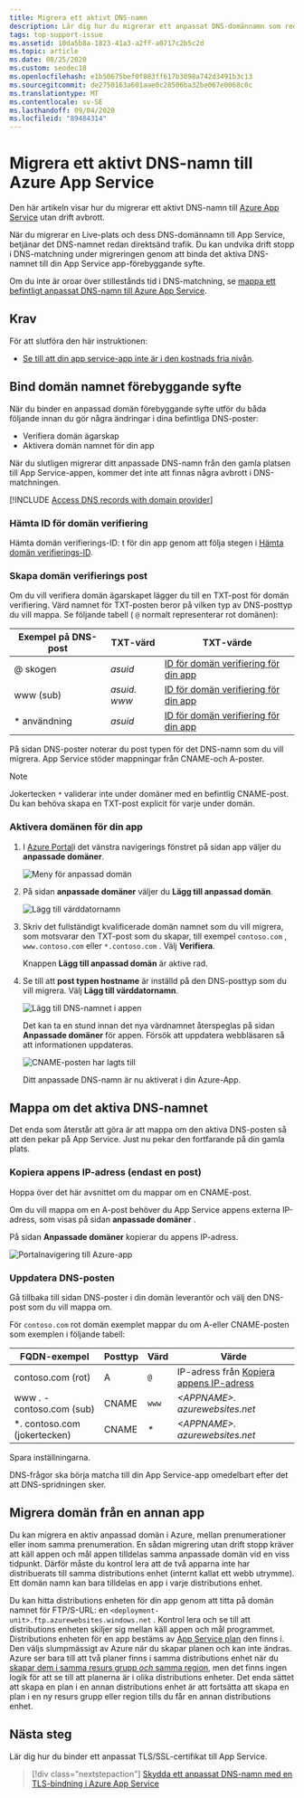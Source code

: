 ```yaml
---
title: Migrera ett aktivt DNS-namn
description: Lär dig hur du migrerar ett anpassat DNS-domännamn som redan har tilldelats till en Live-plats till Azure App Service utan drift avbrott.
tags: top-support-issue
ms.assetid: 10da5b8a-1823-41a3-a2ff-a0717c2b5c2d
ms.topic: article
ms.date: 08/25/2020
ms.custom: seodec18
ms.openlocfilehash: e1b50675bef0f883ff617b3098a742d3491b3c13
ms.sourcegitcommit: de2750163a601aae0c28506ba32be067e0068c0c
ms.translationtype: MT
ms.contentlocale: sv-SE
ms.lasthandoff: 09/04/2020
ms.locfileid: "89484314"
---
```

# <a name="migrate-an-active-dns-name-to-azure-app-service"></a>Migrera ett aktivt DNS-namn till Azure App Service

Den här artikeln visar hur du migrerar ett aktivt DNS-namn till [Azure App Service](../app-service/overview.md) utan drift avbrott.

När du migrerar en Live-plats och dess DNS-domännamn till App Service, betjänar det DNS-namnet redan direktsänd trafik. Du kan undvika drift stopp i DNS-matchning under migreringen genom att binda det aktiva DNS-namnet till din App Service app-förebyggande syfte.

Om du inte är oroar över stillestånds tid i DNS-matchning, se [mappa ett befintligt anpassat DNS-namn till Azure App Service](app-service-web-tutorial-custom-domain.md).

## <a name="prerequisites"></a>Krav

För att slutföra den här instruktionen:

- [Se till att din app service-app inte är i den kostnads fria nivån](app-service-web-tutorial-custom-domain.md#checkpricing).

## <a name="bind-the-domain-name-preemptively"></a>Bind domän namnet förebyggande syfte

När du binder en anpassad domän förebyggande syfte utför du båda följande innan du gör några ändringar i dina befintliga DNS-poster:

- Verifiera domän ägarskap
- Aktivera domän namnet för din app

När du slutligen migrerar ditt anpassade DNS-namn från den gamla platsen till App Service-appen, kommer det inte att finnas några avbrott i DNS-matchningen.

[!INCLUDE [Access DNS records with domain provider](../../includes/app-service-web-access-dns-records.md)]

### <a name="get-domain-verification-id"></a>Hämta ID för domän verifiering

Hämta domän verifierings-ID: t för din app genom att följa stegen i [Hämta domän verifierings-ID](app-service-web-tutorial-custom-domain.md#get-a-domain-verification-id).

### <a name="create-domain-verification-record"></a>Skapa domän verifierings post

Om du vill verifiera domän ägarskapet lägger du till en TXT-post för domän verifiering. Värd namnet för TXT-posten beror på vilken typ av DNS-posttyp du vill mappa. Se följande tabell ( `@` normalt representerar rot domänen):

| Exempel på DNS-post | TXT-värd | TXT-värde |
| - | - | - |
| \@ skogen | _asuid_ | [ID för domän verifiering för din app](app-service-web-tutorial-custom-domain.md#get-a-domain-verification-id) |
| www (sub) | _asuid. www_ | [ID för domän verifiering för din app](app-service-web-tutorial-custom-domain.md#get-a-domain-verification-id) |
| \* användning | _asuid_ | [ID för domän verifiering för din app](app-service-web-tutorial-custom-domain.md#get-a-domain-verification-id) |

På sidan DNS-poster noterar du post typen för det DNS-namn som du vill migrera. App Service stöder mappningar från CNAME-och A-poster.

> [!NOTE]
> Jokertecken `*` validerar inte under domäner med en befintlig CNAME-post. Du kan behöva skapa en TXT-post explicit för varje under domän.

### <a name="enable-the-domain-for-your-app"></a>Aktivera domänen för din app

1. I [Azure Portal](https://portal.azure.com)i det vänstra navigerings fönstret på sidan app väljer du **anpassade domäner**. 

    ![Meny för anpassad domän](./media/app-service-web-tutorial-custom-domain/custom-domain-menu.png)

1. På sidan **anpassade domäner** väljer du **Lägg till anpassad domän**.

    ![Lägg till värddatornamn](./media/app-service-web-tutorial-custom-domain/add-host-name-cname.png)

1. Skriv det fullständigt kvalificerade domän namnet som du vill migrera, som motsvarar den TXT-post som du skapar, till exempel `contoso.com` , `www.contoso.com` eller `*.contoso.com` . Välj **Verifiera**.

    Knappen **Lägg till anpassad domän** är aktive rad. 

1. Se till att **post typen hostname** är inställd på den DNS-posttyp som du vill migrera. Välj **Lägg till värddatornamn**.

    ![Lägg till DNS-namnet i appen](./media/app-service-web-tutorial-custom-domain/validate-domain-name-cname.png)

    Det kan ta en stund innan det nya värdnamnet återspeglas på sidan **Anpassade domäner** för appen. Försök att uppdatera webbläsaren så att informationen uppdateras.

    ![CNAME-posten har lagts till](./media/app-service-web-tutorial-custom-domain/cname-record-added.png)

    Ditt anpassade DNS-namn är nu aktiverat i din Azure-App. 

## <a name="remap-the-active-dns-name"></a>Mappa om det aktiva DNS-namnet

Det enda som återstår att göra är att mappa om den aktiva DNS-posten så att den pekar på App Service. Just nu pekar den fortfarande på din gamla plats.

<a name="info"></a>

### <a name="copy-the-apps-ip-address-a-record-only"></a>Kopiera appens IP-adress (endast en post)

Hoppa över det här avsnittet om du mappar om en CNAME-post. 

Om du vill mappa om en A-post behöver du App Service appens externa IP-adress, som visas på sidan **anpassade domäner** .

På sidan **Anpassade domäner** kopierar du appens IP-adress.

![Portalnavigering till Azure-app](./media/app-service-web-tutorial-custom-domain/mapping-information.png)

### <a name="update-the-dns-record"></a>Uppdatera DNS-posten

Gå tillbaka till sidan DNS-poster i din domän leverantör och välj den DNS-post som du vill mappa om.

För `contoso.com` rot domän exemplet mappar du om A-eller CNAME-posten som exemplen i följande tabell: 

| FQDN-exempel | Posttyp | Värd | Värde |
| - | - | - | - |
| contoso.com (rot) | A | `@` | IP-adress från [Kopiera appens IP-adress](#info) |
| www \. -contoso.com (sub) | CNAME | `www` | _&lt;APPNAME>. azurewebsites.net_ |
| \*. contoso.com (jokertecken) | CNAME | _\*_ | _&lt;APPNAME>. azurewebsites.net_ |

Spara inställningarna.

DNS-frågor ska börja matcha till din App Service-app omedelbart efter det att DNS-spridningen sker.

## <a name="migrate-domain-from-another-app"></a>Migrera domän från en annan app

Du kan migrera en aktiv anpassad domän i Azure, mellan prenumerationer eller inom samma prenumeration. En sådan migrering utan drift stopp kräver att käll appen och mål appen tilldelas samma anpassade domän vid en viss tidpunkt. Därför måste du kontrol lera att de två apparna inte har distribuerats till samma distributions enhet (internt kallat ett webb utrymme). Ett domän namn kan bara tilldelas en app i varje distributions enhet.

Du kan hitta distributions enheten för din app genom att titta på domän namnet för FTP/S-URL: en `<deployment-unit>.ftp.azurewebsites.windows.net` . Kontrol lera och se till att distributions enheten skiljer sig mellan käll appen och mål programmet. Distributions enheten för en app bestäms av [App Service plan](overview-hosting-plans.md) den finns i. Den väljs slumpmässigt av Azure när du skapar planen och kan inte ändras. Azure ser bara till att två planer finns i samma distributions enhet när du [skapar dem i samma resurs grupp *och* samma region](app-service-plan-manage.md#create-an-app-service-plan), men det finns ingen logik för att se till att planerna är i olika distributions enheter. Det enda sättet att skapa en plan i en annan distributions enhet är att fortsätta att skapa en plan i en ny resurs grupp eller region tills du får en annan distributions enhet.

## <a name="next-steps"></a>Nästa steg

Lär dig hur du binder ett anpassat TLS/SSL-certifikat till App Service.

> [!div class="nextstepaction"]
> [Skydda ett anpassat DNS-namn med en TLS-bindning i Azure App Service](configure-ssl-bindings.md)
